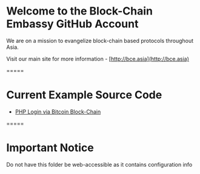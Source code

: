 # Welcome to the Block-Chain Embassy GitHub Account

We are on a mission to evangelize block-chain based protocols throughout Asia.

Visit our main site for more information - [http://bce.asia](http://bce.asia)

=====

# Current Example Source Code

* [PHP Login via Bitcoin Block-Chain](https://github.com/msmalley/BCE/tree/master/php-login)

=====

# Important Notice

Do not have this folder be web-accessible as it contains configuration info